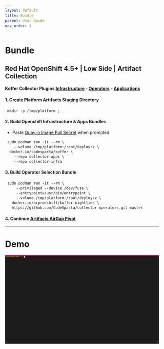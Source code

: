 ```yaml
---
layout: default
title: Bundle
parent: User Guide
nav_order: 1
---
```


# Bundle
## Red Hat OpenShift 4.5+ | Low Side | Artifact Collection
#### Koffer Collector Plugins [Infrastructure] - [Operators] - [Applications]   

#### 1. Create Platform Artifacts Staging Directory
```
 mkdir -p /tmp/platform ;
```
#### 2. Build Openshift Infrastructure & Apps Bundles
  - Paste [Quay.io Image Pull Secret] when prompted    
    
```
 sudo podman run -it --rm \
    --volume /tmp/platform:/root/deploy:z \
  docker.io/codesparta/koffer \
    --repo collector-apps \
    --repo collector-infra
```
#### 3. Build Operator Selection Bundle
```
 sudo podman run -it --rm \
     --privileged --device /dev/fuse \
     --entrypoint=/usr/bin/entrypoint \
     --volume /tmp/platform:/root/deploy:z \
   docker.io/ocpredshift/koffer:nightlies \
   https://github.com/CodeSparta/collector-operators.git master
```
    
    
#### 4. Continue [Artifacts AirGap Pivot](./PIVOT.md)

------------------------------------------------------------------------------
# Demo
![bundle](./web/bundle.svg)

[Operators]:https://github.com/CodeSparta/collector-operators
[Applications]:https://github.com/CodeSparta/collector-apps
[Infrastructure]:https://github.com/CodeSparta/collector-infra
[Quay.io Image Pull Secret]:https://cloud.redhat.com/openshift/install/metal/user-provisioned
